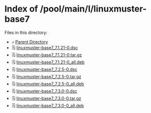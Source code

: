 
# Index of /pool/main/l/linuxmuster-base7
Files in this directory:
- ⤴ [Parent Directory](../)
- 🗒 [linuxmuster-base7_7.1.21-0.dsc](linuxmuster-base7_7.1.21-0.dsc)
- 🗒 [linuxmuster-base7_7.1.21-0.tar.gz](linuxmuster-base7_7.1.21-0.tar.gz)
- 🗒 [linuxmuster-base7_7.1.21-0_all.deb](linuxmuster-base7_7.1.21-0_all.deb)
- 🗒 [linuxmuster-base7_7.2.5-0.dsc](linuxmuster-base7_7.2.5-0.dsc)
- 🗒 [linuxmuster-base7_7.2.5-0.tar.gz](linuxmuster-base7_7.2.5-0.tar.gz)
- 🗒 [linuxmuster-base7_7.2.5-0_all.deb](linuxmuster-base7_7.2.5-0_all.deb)
- 🗒 [linuxmuster-base7_7.3.0-0.dsc](linuxmuster-base7_7.3.0-0.dsc)
- 🗒 [linuxmuster-base7_7.3.0-0.tar.gz](linuxmuster-base7_7.3.0-0.tar.gz)
- 🗒 [linuxmuster-base7_7.3.0-0_all.deb](linuxmuster-base7_7.3.0-0_all.deb)
